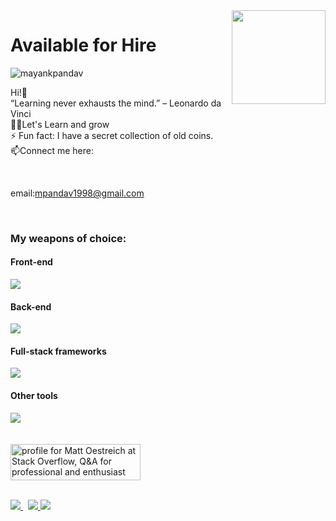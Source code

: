 <img align ="right" src = "https://i.stack.imgur.com/smGdy.gif" width="150" height="150">
<h1>Available for Hire</h1>
<p align="left"> <img src="https://komarev.com/ghpvc/?username=mayankpandav&label=Profile%20views&color=0e75b6&style=flat" alt="mayankpandav" /> </p>

Hi!👋<br />
“Learning never exhausts the mind.” – Leonardo da Vinci <br />
👨‍💻Let's Learn and grow<br />
⚡ Fun fact: I have a secret collection of old coins. <br />
 📫Connect me here:
 
 <br />
 
 email:mpandav1998@gmail.com

<br />

### My weapons of choice:

#### Front-end
<img src="https://skillicons.dev/icons?i=html,css,js,ts,react,gatsby,bootstrap,materialui,emotion,tailwind,nextjs,redux,regex,react,sass,styledcomponents&perline=10" />

#### Back-end
<img src="https://skillicons.dev/icons?i=php,nodejs,express,nestjs,mysql,mongodb,postgres,supabase,firebase,appwrite,go,graphql,redis,sqlite&perline=10" />

#### Full-stack frameworks
<img src="https://skillicons.dev/icons?i=remix,nextjs,apollo,wordpress,jenkins,jest,webpack&perline=10" />

#### Other tools
<img src="https://skillicons.dev/icons?i=git,linux,vscode,bash,docker,electron,gcp,github,gitlab,heroku,kubernetes,nginx,aws,azure,cassandra&perline=10" />

<br />
<br />
<br />


 <a href="https://stackoverflow.com/users/4981359/mayank-pandav">
  <img 
     src="https://stackoverflow.com/users/flair/4981359.png?theme=default" 
     width="208" 
     height="58" 
     alt="profile for Matt Oestreich at Stack Overflow, Q&amp;A for professional and enthusiast programmers" 
     title="profile for Matt Oestreich at Stack Overflow, Q&amp;A for professional and enthusiast programmers"
   >
</a>
<br />
<br />

 <p>
  <a href="https://in.linkedin.com/in/mayankpandav">
    <img src="https://img.shields.io/badge/mayankpandav-pandav-386938188?style=flat&logo=linkedin">
  </a> &nbsp; 
  <a href="https://twitter.com/MayankPandav">
    <img src="https://img.shields.io/badge/@MayankPandav-pandav?style=flat&logo=twitter">
  </a>
 <a href="https://medium.com/@mayakpandav">
    <img src="https://img.shields.io/badge/mayakpandav-mayankpandav?style=flat&logo=medium">
  </a>
 
</p>








